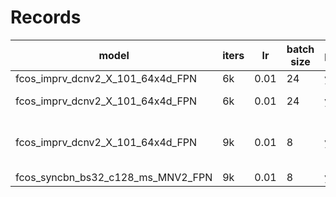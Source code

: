 # Records

| model                             | iters | lr   | batch size | pretrained | mAP   | score   | tta     | -                         |
| --------------------------------- | ----- | ---- | ---------- | ---------- | ----- | ------- | ------- | ------------------------- |
| fcos_imprv_dcnv2_X_101_64x4d_FPN  | 6k    | 0.01 | 24         | yes        | 0.518 | 0.76977 | 0.76977 | -                         |
| fcos_imprv_dcnv2_X_101_64x4d_FPN  | 6k    | 0.01 | 24         | yes        | 0.548 | 0.76977 | -       | vertical augment          |
| fcos_imprv_dcnv2_X_101_64x4d_FPN  | 9k    | 0.01 | 8          | yes        | 0.553 | 0.76977 | -       | larger size train, longer |
| fcos_syncbn_bs32_c128_ms_MNV2_FPN | 9k    | 0.01 | 8          | yes        | 0.4978     | -       | -       | longer                    |
